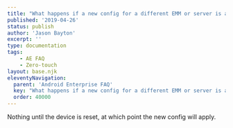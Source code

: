 ```yaml
---
title: "What happens if a new config for a different EMM or server is applied to an enrolled device?"
published: '2019-04-26'
status: publish
author: 'Jason Bayton'
excerpt: ''
type: documentation
tags: 
    - AE FAQ
    - Zero-touch
layout: base.njk
eleventyNavigation:
  parent: 'Android Enterprise FAQ'
  key: "What happens if a new config for a different EMM or server is applied to an enrolled device?"
  order: 40000
--- 
```

Nothing until the device is reset, at which point the new config will apply.

